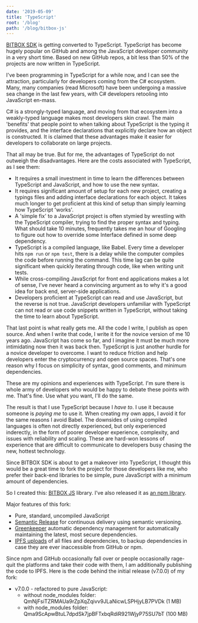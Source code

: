 ```yaml
---
date: '2019-05-09'
title: 'TypeScript'
root: '/blog'
path: '/blog/bitbox-js'
---
```


[BITBOX SDK](https://github.com/Bitcoin-com/bitbox-sdk) is getting converted
to TypeScript. TypeScript has become hugely popular on GitHub and among the
JavaScript developer community in a very short time. Based on new GitHub repos,
a bit less than 50% of the projects are now written in TypeScript.

I've been programming in TypeScript for a while now, and I can see the attraction,
particularly for developers coming from the C# ecosystem. Many, many companies
(read Microsoft) have been undergoing a massive sea change in the last few years,
with C# developers retooling into JavaScript en-mass.

C# is a strongly-typed language, and moving from that ecosystem into a weakly-typed
language makes most developers skin crawl. The main 'benefits' that people point
to when talking about TypeScript is the typing it provides, and the interface
declarations that explicitly declare how an object is constructed. It is claimed
that these advantages make it easier for developers to collaborate on large
projects.

That all may be true. But for me, the advantages of TypeScript do not outweigh
the disadvantages. Here are the costs associated with TypeScript, as I see them:

- It requires a small investment in time to learn the differences between
TypeScript and JavaScript, and how to use the new syntax.
- It requires significant amount of setup for each new project, creating a
typings files and adding interface declarations for each object. It takes much longer
to get proficient at this kind of setup than simply learning how TypeScript 'works'.
- A 'simple fix' to a JavaScript project is often stymied by wrestling with the
TypeScript compiler, trying to find the proper syntax and typing. What should take
10 minutes, frequently takes me an hour of Googling to figure out how to override
some Interface defined in some deep dependency.
- TypeScript is a compiled language, like Babel. Every time a developer hits
`npm run` or `npm test`, there is a delay while the computer compiles the code
before running the command. This time lag can be quite significant when quickly
iterating through code, like when writing unit tests.
- While cross-compiling JavaScript for front end applications makes a lot of sense,
I've never heard a convincing argument as to why it's a good idea for back end,
server-side applications.
- Developers proficient at TypeScript can read and use JavaScript, but the reverse
is not true. JavaScript developers unfamiliar with TypeScript can not read or use
code snippets written in TypeScript, without taking the time to learn about
TypeScript.

That last point is what really gets me. All the code I write, I publish as open
source. And when I write that code, I write it for the novice version of me
10 years ago. JavaScript has come so far, and I imagine it must be much more
intimidating now then it was back then. TypeScript is just another hurdle
for a novice developer to overcome. I want to
reduce friction and help developers enter the cryptocurrency and open source
spaces. That's one reason why I focus on simplicity of syntax, good comments, and
minimum dependencies.

These are my opinions and experiences with TypeScript. I'm sure there is whole
army of developers who would be happy to debate these points with me. That's fine.
Use what you want, I'll do the same.

The result is that I use TypeScript because I *have to*. I use it because someone
is *paying me* to use it. When creating my own apps, I avoid it for the same
reasons I avoid Babel. The downsides of using compiled languages is often not
directly experienced, but only experienced inderectly, in the form of
poorer developer
experience, complexity, and issues with reliability and scaling. These are
hard-won lessons of experience that are difficult to communicate to developers
busy chasing the new, hottest technology.

Since BITBOX SDK is about to get a makeover into TypeScript, I thought this would
be a great time to fork the project for those developers like me, who prefer
their back-end libraries to be simple, pure JavaScript with a minimum amount of
dependencies.

So I created this: [BITBOX JS](https://github.com/christroutner/bitbox-js) library.
I've also released it as [an npm library](https://www.npmjs.com/package/@chris.troutner/bitbox-js).

Major features of this fork:
- Pure, standard, uncompiled JavaScript
- [Semantic Release](https://github.com/semantic-release/semantic-release) for
continuous delivery using semantic versioning.
- [Greenkeeper](https://greenkeeper.io/) automatic dependency management for
automatically maintaining the latest, most secure dependencies.
- [IPFS uploads](https://ipfs.io) of all files and dependencies, to backup
dependencies in case they are ever inaccessible from GitHub or npm.

Since npm and GitHub occasionally fall over or people occasionally rage-quit
the platforms and take their code with them, I am additionally publishing the code
to IPFS. Here is the code behind the initial release (v7.0.0) of my fork:

- v7.0.0 - refactored to pure JavaScript:
  - without node_modules folder: QmNjFsiTZRMAUa9rZpXqZqivv9JLaNicwLSPHjyLB7PVDk (1 MB)
  - with node_modules folder: Qma9ScApwBtuL7dpdSk7jpBFTxbqRdiR921WjyP75SU7bT (100 MB)
